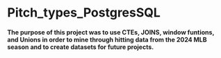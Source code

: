# Pitch_types_PostgresSQL 
#### The purpose of this project was to use CTEs, JOINS, window funtions, and Unions in order to mine through hitting data from the 2024 MLB season and to create datasets for future projects. 
